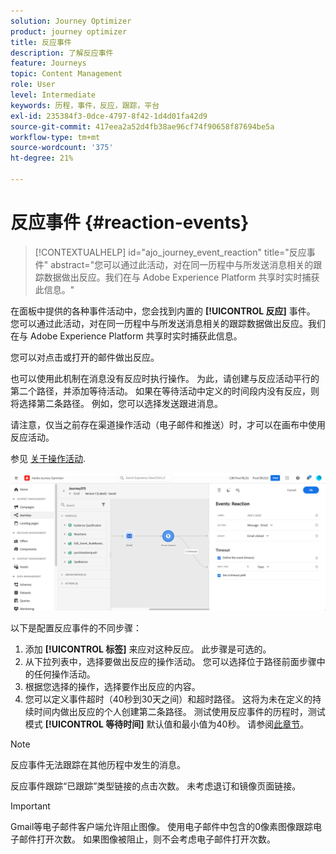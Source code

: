 ```yaml
---
solution: Journey Optimizer
product: journey optimizer
title: 反应事件
description: 了解反应事件
feature: Journeys
topic: Content Management
role: User
level: Intermediate
keywords: 历程，事件，反应，跟踪，平台
exl-id: 235384f3-0dce-4797-8f42-1d4d01fa42d9
source-git-commit: 417eea2a52d4fb38ae96cf74f90658f87694be5a
workflow-type: tm+mt
source-wordcount: '375'
ht-degree: 21%

---
```


# 反应事件 {#reaction-events}

>[!CONTEXTUALHELP]
>id="ajo_journey_event_reaction"
>title="反应事件"
>abstract="您可以通过此活动，对在同一历程中与所发送消息相关的跟踪数据做出反应。我们在与 Adobe Experience Platform 共享时实时捕获此信息。"

在面板中提供的各种事件活动中，您会找到内置的 **[!UICONTROL 反应]** 事件。 您可以通过此活动，对在同一历程中与所发送消息相关的跟踪数据做出反应。我们在与 Adobe Experience Platform 共享时实时捕获此信息。

您可以对点击或打开的邮件做出反应。

也可以使用此机制在消息没有反应时执行操作。 为此，请创建与反应活动平行的第二个路径，并添加等待活动。 如果在等待活动中定义的时间段内没有反应，则将选择第二条路径。 例如，您可以选择发送跟进消息。

请注意，仅当之前存在渠道操作活动（电子邮件和推送）时，才可以在画布中使用反应活动。

参见 [关于操作活动](../building-journeys/about-journey-activities.md#action-activities).

![](assets/journey45.png)

以下是配置反应事件的不同步骤：

1. 添加 **[!UICONTROL 标签]** 来应对这种反应。 此步骤是可选的。
1. 从下拉列表中，选择要做出反应的操作活动。 您可以选择位于路径前面步骤中的任何操作活动。
1. 根据您选择的操作，选择要作出反应的内容。
1. 您可以定义事件超时（40秒到30天之间）和超时路径。 这将为未在定义的持续时间内做出反应的个人创建第二条路径。 测试使用反应事件的历程时，测试模式 **[!UICONTROL 等待时间]** 默认值和最小值为40秒。 请参阅[此章节](../building-journeys/testing-the-journey.md)。

>[!NOTE]
>
>
>反应事件无法跟踪在其他历程中发生的消息。
>
>反应事件跟踪“已跟踪”类型链接的点击次数。 未考虑退订和镜像页面链接。

>[!IMPORTANT]
>
>Gmail等电子邮件客户端允许阻止图像。 使用电子邮件中包含的0像素图像跟踪电子邮件打开次数。 如果图像被阻止，则不会考虑电子邮件打开次数。
